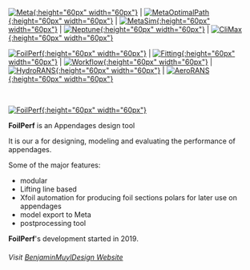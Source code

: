 [![Meta](https://github.com/bmuyl/assets/blob/master/Logos/Meta-Cosme/MetaLogo.png?raw=true){:height="60px" width="60px"}](\2020\02\01\Meta.html)
| [![MetaOptimalPath](https://github.com/bmuyl/assets/blob/master/Logos/Meta-Cosme/MetaOptimalPathLogo.png?raw=true){:height="60px" width="60px"}](\2020\02\01\MetaOptimalPath.html)
| [![MetaSim](https://github.com/bmuyl/assets/blob/master/Logos/Meta-Cosme/MetaSimLogo.png?raw=true){:height="60px" width="60px"}](\2020\02\01\MetaSim.html)
| [![Neptune](https://github.com/bmuyl/assets/blob/master/Logos/Meta-Cosme/NeptuneLogo.png?raw=true){:height="60px" width="60px"}](\2020\02\01\Neptune.html)
| [![CliMax](https://github.com/bmuyl/assets/blob/master/Logos/Meta-Cosme/CliMaxLogo.png?raw=true){:height="60px" width="60px"}](\2020\02\01\CliMax.html)

[![FoilPerf](https://github.com/bmuyl/assets/blob/master/Logos/Meta-Cosme/FoilPerfLogo.png?raw=true){:height="60px" width="60px"}](\2020\02\01\FoilPerf.html)
| [![Fitting](https://github.com/bmuyl/assets/blob/master/Logos/Meta-Cosme/FittingLogo.png?raw=true){:height="60px" width="60px"}](\2020\02\01\Fitting.html)
| [![Workflow](https://github.com/bmuyl/assets/blob/master/Logos/Meta-Cosme/WorkflowLogo.png?raw=true){:height="60px" width="60px"}](\2020\02\01\Workflow.html)
| [![HydroRANS](https://github.com/bmuyl/assets/blob/master/Logos/Meta-Cosme/HydroRANSLogo.png?raw=true){:height="60px" width="60px"}](\2020\02\01\HydroRANS.html)
| [![AeroRANS](https://github.com/bmuyl/assets/blob/master/Logos/Meta-Cosme/AeroRANSLogo.png?raw=true){:height="60px" width="60px"}](\2020\02\01\AeroRANS.html)


<br/>


 [![FoilPerf](https://github.com/bmuyl/assets/blob/master/Logos/Meta-Cosme/FoilPerfLogo.png?raw=true){:height="60px" width="60px"}](\2020\02\01\FoilPerf.html)

**FoilPerf** is an Appendages design tool

It is our a for designing, modeling and evaluating the performance of appendages.



Some of the major features:
- modular
- Lifting line based
- Xfoil automation for producing foil sections polars for later use on appendages
- model export to Meta
- postprocessing tool


**FoilPerf**'s development started in 2019.





###### Visit  [BenjaminMuylDesign Website](https://www.bmuyl.com)
